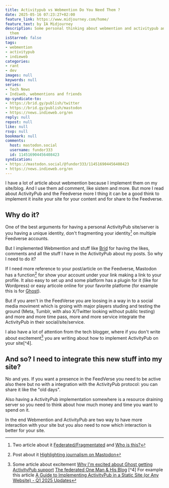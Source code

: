 ```yaml
---
title: Activitypub vs Webmention Do You Need Them ?
date: 2025-05-16 07:23:27+02:00
feature_link: https://www.midjourney.com/home/
feature_text: by IA Midjourney
description: Some personal thinking about webmention and activitypub and how to use/combine
  them
isStarred: false
tags:
- webmention
- activitypub
- indieweb
categories:
- rant
- dev
images: null
keywords: null
series:
- Tech News
- Indiweb, webmentions and friends
mp-syndicate-to:
- https://brid.gy/publish/twitter
- https://brid.gy/publish/mastodon
- https://news.indieweb.org/en
reply: null
repost: null
like: null
rsvp: null
bookmark: null
comments:
  host: mastodon.social
  username: fundor333
  id: 114516904456408423
syndication:
- https://mastodon.social/@fundor333/114516904456408423
- https://news.indieweb.org/en
---
```


I have a lot of article about webmention because I implement them on my site/blog. And I use them ad comment, like sistem and more. But more I read about ActivityPub and the Feedverse more I thing it can be a good think to implement it insite your site for your content and for share to the Feedverse.

## Why do it?

One of the best arguments for having a personal ActivityPub site/server is you having a unique identity, don't fragmenting your identity[^1] on multiple Feedverse accounts.

[^1]: Two article about it [Federated/Fragmentated]([Federated/Fragmentated](https://cogdogblog.com/2024/11/federated-fragmentated/?ref=jadin.me)) and [Who is this?](https://jadin.me/who-is-this/)

But I implemented Webmention and stuff like [Brid](https://brid.gy/) for having the likes, comments and all the stuff I have in the ActivityPub about my posts. So why I need to do it?

If I need more reference to your post/article on the Feedverse, Mastodon has a function[^2] for show your account under your link making a link to your profile. It also easy to set up and some platform has a plugin for it (like for Wordpress) or easy articole online for your favorite platfome (for example this is for [Ghost](https://onemanandhisblog.com/2024/10/adding-a-mastodon-author-to-ghost/)).

[^2]: Post about it [Highlighting journalism on Mastodon](https://blog.joinmastodon.org/2024/07/highlighting-journalism-on-mastodon/)

But if you aren't in the FeedVerse you are loosing in a way in to a social media moviment which is groing with major players studing and testing the ground (Meta, Tumblr, with also X/Twitter looking without public testing) and more and more time pass, more and more service integrate the ActivityPub in their social/site/service.

I also have a lot of attention from the tech blogger, where if you don't write about excitement[^3] you are writing about how to implement ActivityPub on your site[^4].

[^3]: Some article about excitement [Why I'm excited about Ghost getting ActivityPub support](https://jadin.me/why-im-excited-about-ghost-getting-activitypub-support/) [The federated One Man & His Blog](https://onemanandhisblog.com/2025/03/the-federated-one-man-his-blog/)
[^4] For example this article [A Guide to Implementing ActivityPub in a Static Site (or Any Website) - Q1 2025 Updates](https://maho.dev/2025/03/a-guide-to-implementing-activitypub-in-a-static-site-or-any-website-q1-2025-updates/)


## And so? I need to integrate this new stuff into my site?

No and yes. If you want a presence in the FeedVerse you need to be active also there but no with a integration with the ActivityPub protocol: you can share it like the "old days".

Also having a ActivityPub implementation somewhere is a resource draining server so you need to think about how much money and time you want to spend on it.

In the end Webmention and ActivityPub are two way to have more interaction with your site but you also need to now which interaction is better for your site.
